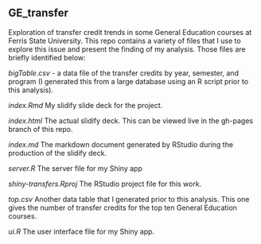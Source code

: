 ## GE_transfer
Exploration of transfer credit trends in some General Education courses at Ferris State University. This repo contains a variety of files that I use to explore this issue and present the finding of my analysis. Those files are briefly identified below:

_bigTable.csv_	- a data file of the transfer credits by year, semester, and program (I generated this from a large database using an R script prior to this analysis).  

_index.Rmd_	My slidify slide deck for the project.  

_index.html_	The actual slidify deck. This can be viewed live in the gh-pages branch of this repo.  

_index.md_ The markdown document generated by RStudio during the production of the slidify deck.  

_server.R_ The server file for my Shiny app  

_shiny-transfers.Rproj_	The RStudio project file for this work.  

_top.csv_	Another data table that I generated prior to this analysis. This one gives the number of transfer credits for the top ten General Education courses.  

_ui.R_ The user interface file for my Shiny app.
